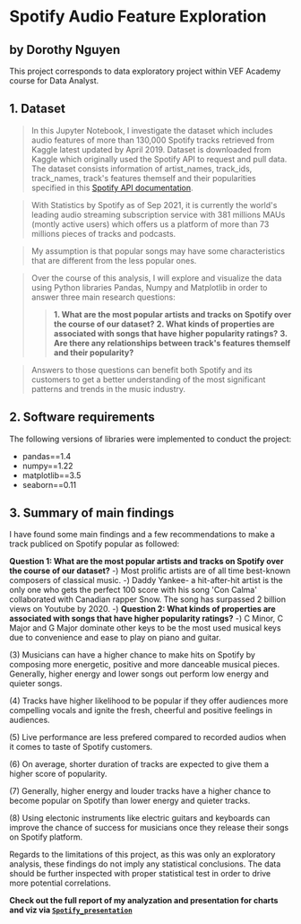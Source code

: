 # Spotify Audio Feature Exploration
## by Dorothy Nguyen
This project corresponds to data exploratory project within VEF Academy course for Data Analyst.

## 1. Dataset

> In this Jupyter Notebook, I investigate the dataset which includes audio features of more than 130,000 Spotify tracks retrieved from Kaggle latest updated by April 2019. Dataset is downloaded from Kaggle which originally used the Spotify API to request and pull data. The dataset consists information of artist_names, track_ids, track_names, track's features themself and their popularities specified in this [Spotify API documentation](https://developer.spotify.com/documentation/web-api/reference/#/).

> With Statistics by Spotify as of Sep 2021, it is currently the world's leading audio streaming subscription service with 381 millions MAUs (montly active users) which offers us a platform of more than 73 millions pieces of tracks and podcasts.

> My assumption is that popular songs may have some characteristics that are different from the less popular ones.

> Over the course of this analysis, I will explore and visualize the data using Python libraries Pandas, Numpy and Matplotlib in order to answer three main research questions:
> > **1. What are the most popular artists and tracks on Spotify over the course of our dataset?**
> > **2. What kinds of properties are associated with songs that have higher popularity ratings?**
> > **3. Are there any relationships between track's features themself and their popularity?**

> Answers to those questions can benefit both Spotify and its customers to get a better understanding of the most significant patterns and trends in the music industry.

## 2. Software requirements
The following versions of libraries were implemented to conduct the project:
- pandas==1.4
- numpy==1.22
- matplotlib==3.5
- seaborn==0.11

## 3. Summary of main findings
I have found some main findings and a few recommendations to make a track publiced on Spotify popular as followed:

**Question 1: What are the most popular artists and tracks on Spotify over the course of our dataset?**
-) Most prolific artists are of all time best-known composers of classical music.
-) Daddy Yankee- a hit-after-hit artist is the only one who gets the perfect 100 score with his song 'Con Calma' collaborated with Canadian rapper Snow. The song has surpassed 2 billion views on Youtube by 2020.
-) 
**Question 2: What kinds of properties are associated with songs that have higher popularity ratings?**
-) C Minor, C Major and G Major dominate other keys to be the most used musical keys due to convenience and ease to play on piano and guitar.

(3) Musicians can have a higher chance to make hits on Spotify by composing more energetic, positive and more danceable musical pieces. Generally, higher energy and lower songs out perform low energy and quieter songs.

(4) Tracks have higher likelihood to be popular if they offer audiences more compelling vocals and ignite the fresh, cheerful and positive feelings in audiences.

(5) Live performance are less prefered compared to recorded audios when it comes to taste of Spotify customers.

(6) On average, shorter duration of tracks are expected to give them a higher score of popularity.

(7) Generally, higher energy and louder tracks have a higher chance to become popular on Spotify than lower energy and quieter tracks.

(8) Using electonic instruments like electric guitars and keyboards can improve the chance of success for musicians once they release their songs on Spotify platform.

Regards to the limitations of this project, as this was only an exploratory analysis, these findings do not imply any statistical conclusions. The data should be further inspected with proper statistical test in order to drive more potential correlations.

**Check out the full report of my analyzation and presentation for charts and viz via [`Spotify_presentation`](https://github.com/dorothy-nguyen/Spotify_Project/blob/main/Spotify_presentation.pptx.)**

